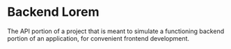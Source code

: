 # Backend Lorem
The API portion of a project that is meant to simulate a functioning backend portion of an application, for convenient frontend development.
